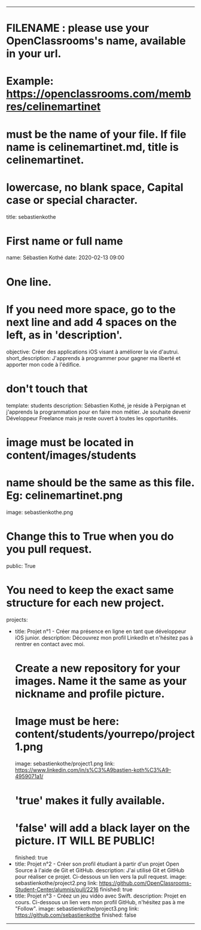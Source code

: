 ---

# FILENAME : please use your OpenClassrooms's name, available in your url.
# Example: https://openclassrooms.com/membres/celinemartinet
# must be the name of your file. If file name is celinemartinet.md, title is celinemartinet.
# lowercase, no blank space, Capital case or special character.
title: sebastienkothe

# First name or full name
name: Sébastien Kothé
date: 2020-02-13 09:00

# One line.
# If you need more space, go to the next line and add 4 spaces on the left, as in 'description'.
objective: Créer des applications iOS visant à améliorer la vie d'autrui.
short_description: J'apprends à programmer pour gagner ma liberté et apporter mon code à l'édifice.

# don't touch that
template: students
description:
    Sébastien Kothé, je réside à Perpignan et j'apprends la programmation
    pour en faire mon métier. Je souhaite devenir Développeur Freelance
    mais je reste ouvert à toutes les opportunités.

# image must be located in content/images/students
# name should be the same as this file. Eg: celinemartinet.png
image: sebastienkothe.png

# Change this to True when you do you pull request.
public: True

# You need to keep the exact same structure for each new project.
projects:
  - title: Projet n°1 - Créer ma présence en ligne en tant que développeur iOS junior.
    description: Découvrez mon profil LinkedIn et n'hésitez pas à rentrer en contact avec moi.
    # Create a new repository for your images. Name it the same as your nickname and profile picture.
    # Image must be here: content/students/yourrepo/project1.png
    image: sebastienkothe/project1.png
    link: https://www.linkedin.com/in/s%C3%A9bastien-koth%C3%A9-4959071a1/
    # 'true' makes it fully available.
    # 'false' will add a black layer on the picture. IT WILL BE PUBLIC!
    finished: true
  - title: Projet n°2 - Créer son profil étudiant à partir d'un projet Open Source à l'aide de Git et GitHub.
    description: J'ai utilisé Git et GitHub pour réaliser ce projet. Ci-dessous un lien vers la pull request.
    image: sebastienkothe/project2.png
    link: https://github.com/OpenClassrooms-Student-Center/alumnis/pull/2216
    finished: true
  - title: Projet n°3 - Créez un jeu vidéo avec Swift.
    description: Projet en cours. Ci-dessous un lien vers mon profil GitHub, n'hésitez pas à me "Follow".
    image: sebastienkothe/project3.png
    link: https://github.com/sebastienkothe
    finished: false
---